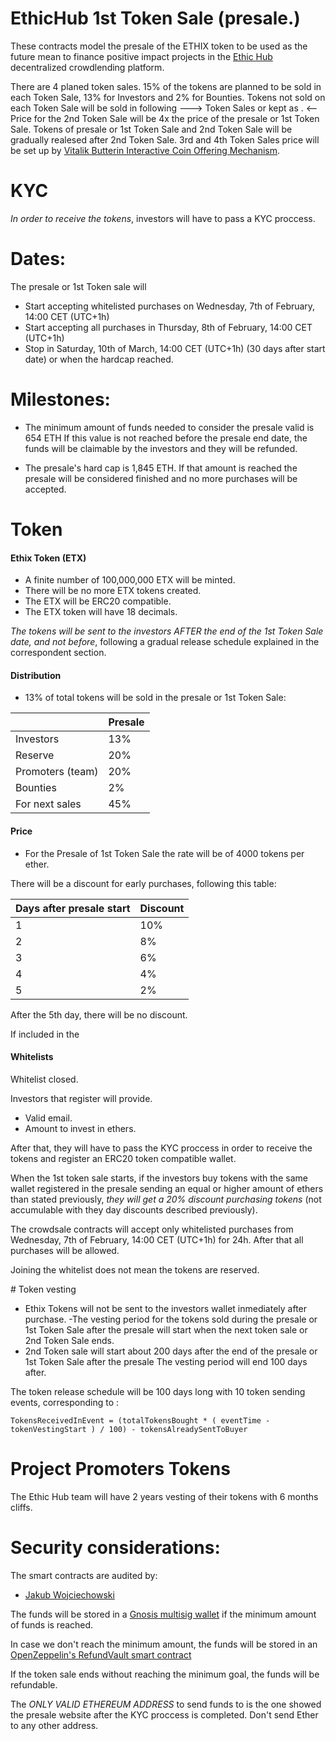
# EthicHub 1st Token Sale (presale.)

These contracts model the presale of the ETHIX token to be used as the future mean to finance positive impact projects in the [Ethic Hub](https://ethichub.com) decentralized crowdlending platform.


There are 4 planed token sales. 15% of the tokens are planned to be sold in each Token Sale, 13% for Investors and 2% for Bounties.
Tokens not sold on each Token Sale will be sold in following ---> Token Sales or kept as . <--
Price for the 2nd Token Sale will be 4x the price of the presale or 1st Token Sale.
Tokens of presale or 1st Token Sale and 2nd Token Sale will be gradually realesed after 2nd Token Sale.
3rd and 4th Token Sales price will be set up by [Vitalik Butterin Interactive Coin Offering Mechanism](https://drive.google.com/viewerng/viewer?url=https://people.cs.uchicago.edu/~teutsch/papers/ico.pdf).

# KYC

_In order to receive the tokens_, investors will have to pass a KYC proccess.

# Dates:
The presale or 1st Token sale will
- Start accepting whitelisted purchases on Wednesday, 7th of February, 14:00 CET (UTC+1h)
- Start accepting all purchases in Thursday, 8th of February, 14:00 CET (UTC+1h)
- Stop in Saturday, 10th of March, 14:00 CET (UTC+1h) (30 days after start date) or when the hardcap reached.


# Milestones:
- The minimum amount of funds needed to consider the presale valid is 654 ETH
If this value is not reached before the presale end date, the funds will be claimable by the investors and they will be refunded.

- The presale's hard cap is 1,845 ETH. If that amount is reached the presale will be considered finished and no more purchases will be accepted.



# Token

#### Ethix Token (ETX)

- A finite number of 100,000,000 ETX will be minted.
- There will be no more ETX tokens created.
- The ETX will be ERC20 compatible.
- The ETX token will have 18 decimals.

_The tokens will be sent to the investors AFTER the end of the 1st Token Sale date, and not before_, following a gradual release schedule explained in the correspondent section.


#### Distribution

- 13% of total tokens will be sold in the presale or 1st Token Sale:

|                   | Presale |
|-------------------|---------|
| Investors         | 13%     |
| Reserve           | 20%     |
| Promoters (team)  | 20%     |
| Bounties          | 2%      |
| For next sales    | 45%     |


#### Price

- For the Presale of 1st Token Sale the rate will be of 4000 tokens per ether.

There will be a discount for early purchases, following this table:

| Days after presale start | Discount |
|--------------------------|----------|
| 1                        | 10%      |
| 2                        | 8%       |
| 3                        | 6%       |
| 4                        | 4%       |
| 5                        | 2%       |

After the 5th day, there will be no discount.

If included in the

#### Whitelists

Whitelist closed.

Investors that register will provide.
- Valid email.
- Amount to invest in ethers.

After that, they will have to pass the KYC proccess in order to receive the tokens and register an ERC20 token compatible wallet.

When the 1st token sale starts, if the investors buy tokens with the same wallet registered in the presale sending an equal or higher amount of ethers than stated previously, _they will get a 20% discount purchasing tokens_ (not accumulable with they day discounts described previously).

The crowdsale contracts will accept only whitelisted purchases from Wednesday, 7th of February, 14:00 CET (UTC+1h) for 24h. After that all purchases will be allowed.

Joining the whitelist does not mean the tokens are reserved.

<a name="token vesting"> # Token vesting </a>

- Ethix Tokens will not be sent to the investors wallet inmediately after purchase.
-The vesting period for the tokens sold during the presale or 1st Token Sale after the presale will start when the next token sale or 2nd Token Sale ends.
- 2nd Token sale will start about 200 days after the end of the presale or 1st Token Sale after the presale
The vesting period will end 100 days after.


The token release schedule will be 100 days long with 10 token sending events, corresponding to :

```
TokensReceivedInEvent = (totalTokensBought * ( eventTime - tokenVestingStart ) / 100) - tokensAlreadySentToBuyer
```




# Project Promoters Tokens

The Ethic Hub team will have 2 years vesting of their tokens with 6 months cliffs.

# Security considerations:

The smart contracts are audited by:
- [Jakub Wojciechowski](https://www.linkedin.com/in/jakub-wojciechowski-5901b68)



The funds will be stored in a [Gnosis multisig wallet](https://wallet-website.gnosis.pm/) if the minimum amount of funds is reached.

In case we don't reach the minimum amount, the funds will be stored in an [OpenZeppelin's RefundVault smart contract](https://github.com/OpenZeppelin/zeppelin-solidity/blob/master/contracts/crowdsale/RefundVault.sol)

If the token sale ends without reaching the minimum goal, the funds will be refundable.

The _ONLY VALID ETHEREUM ADDRESS_ to send funds to is the one showed the presale website after the KYC proccess is completed. Don't send Ether to any other address.
